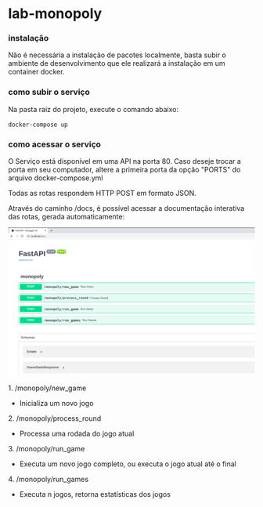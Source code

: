 # lab-monopoly

### instalação
Não é necessária a instalação de pacotes localmente, basta subir o ambiente de desenvolvimento que ele realizará a instalação em um container docker.

### como subir o serviço
Na pasta raiz do projeto, execute o comando abaixo:

```console
docker-compose up
```

### como acessar o serviço
O Serviço está disponível em uma API na porta 80. Caso deseje trocar a porta em seu computador, altere a primeira porta da opção "PORTS" do arquivo docker-compose.yml

Todas as rotas respondem HTTP POST em formato JSON.

Através do caminho /docs, é possível acessar a documentação interativa das rotas, gerada automaticamente:

![documentação swagger da aplicação](https://raw.githubusercontent.com/chris-redfield/lab-monopoly/main/images/docs.png)

​1. /monopoly​/new_game

* Inicializa um novo jogo

​2. /monopoly​/process_round

* Processa uma rodada do jogo atual

​3. /monopoly​/run_game

* Executa um novo jogo completo, ou executa o jogo atual até o final

​4. /monopoly​/run_games

* Executa n jogos, retorna estatísticas dos jogos
